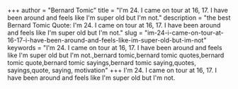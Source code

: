 +++
author = "Bernard Tomic"
title = "I'm 24. I came on tour at 16, 17. I have been around and feels like I'm super old but I'm not."
description = "the best Bernard Tomic Quote: I'm 24. I came on tour at 16, 17. I have been around and feels like I'm super old but I'm not."
slug = "im-24-i-came-on-tour-at-16-17-i-have-been-around-and-feels-like-im-super-old-but-im-not"
keywords = "I'm 24. I came on tour at 16, 17. I have been around and feels like I'm super old but I'm not.,bernard tomic,bernard tomic quotes,bernard tomic quote,bernard tomic sayings,bernard tomic saying,quotes, sayings,quote, saying, motivation"
+++
I'm 24. I came on tour at 16, 17. I have been around and feels like I'm super old but I'm not.

